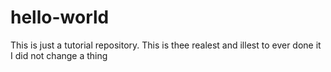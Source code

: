 # hello-world
This is just a tutorial repository.
This is thee realest and illest to ever done it
I did not change a thing
